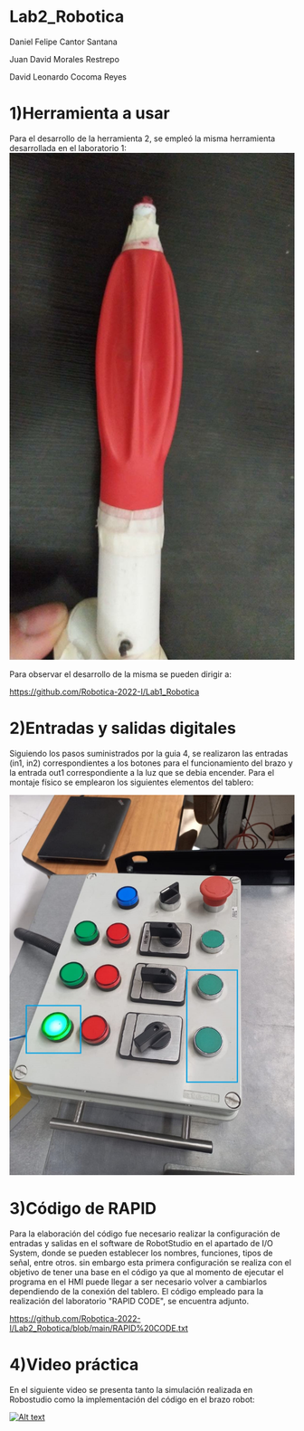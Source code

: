 # Lab2_Robotica

Daniel Felipe Cantor Santana

Juan David Morales Restrepo

David Leonardo Cocoma Reyes 



# 1)Herramienta a usar
Para el desarrollo de la herramienta 2, se empleó la misma herramienta desarrollada en el laboratorio 1:
![Imagen 1](https://github.com/Robotica-2022-I/Lab2_Robotica/blob/main/Bomba.jpg)

Para observar el desarrollo de la misma se pueden dirigir a:

https://github.com/Robotica-2022-I/Lab1_Robotica


# 2)Entradas y salidas digitales
Siguiendo los pasos suministrados por la guia 4, se realizaron las entradas (in1, in2) correspondientes a los botones para el funcionamiento del brazo y la entrada out1 correspondiente a la luz que se debia encender. Para el montaje físico se emplearon los siguientes elementos del tablero:

![Imagen 2](https://github.com/Robotica-2022-I/Lab2_Robotica/blob/main/Panel_de_control.jpg)

# 3)Código de RAPID
Para la elaboración del código fue necesario realizar la configuración de entradas y salidas en el software de RobotStudio en el apartado de I/O System, donde se pueden establecer los nombres, funciones, tipos de señal, entre otros. sin embargo esta primera configuración se realiza con el objetivo de tener una base en el código ya que al momento de ejecutar el programa en el HMI puede llegar a ser necesario volver a cambiarlos dependiendo de la conexión del tablero.
El código empleado para la realización del laboratorio "RAPID CODE", se encuentra adjunto.

https://github.com/Robotica-2022-I/Lab2_Robotica/blob/main/RAPID%20CODE.txt

# 4)Video práctica
En el siguiente video se presenta tanto la simulación realizada en Robostudio como la implementación del código en el brazo robot: 

[![Alt text](https://img.youtube.com/vi/YbTLwwgagL8/0.jpg)](https://www.youtube.com/watch?v=YbTLwwgagL8)


